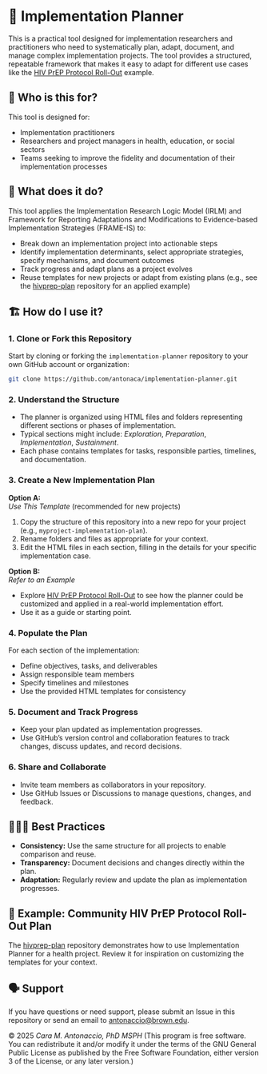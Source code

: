 # 🚀 **Implementation Planner**

This is a practical tool designed for implementation researchers and practitioners who need to systematically plan, adapt, document, and manage complex implementation projects. The tool provides a structured, repeatable framework that makes it easy to adapt for different use cases like the [HIV PrEP Protocol Roll-Out](https://antonaca.github.io/hivprep-plan) example.

## 👷 **Who is this for?**

This tool is designed for:
- Implementation practitioners
- Researchers and project managers in health, education, or social sectors
- Teams seeking to improve the fidelity and documentation of their implementation processes

## 🔧 **What does it do?**

This tool applies the Implementation Research Logic Model (IRLM) and Framework for Reporting Adaptations and Modifications to Evidence-based Implementation Strategies (FRAME-IS) to:
- Break down an implementation project into actionable steps
- Identify implementation determinants, select appropriate strategies, specify mechanisms, and document outcomes
- Track progress and adapt plans as a project evolves
- Reuse templates for new projects or adapt from existing plans (e.g., see the [hivprep-plan](https://github.com/antonaca/hivprep-plan) repository for an applied example)

## 🏗️ **How do I use it?**

### 1. Clone or Fork this Repository

Start by cloning or forking the `implementation-planner` repository to your own GitHub account or organization:

```bash
git clone https://github.com/antonaca/implementation-planner.git
```

### 2. Understand the Structure

- The planner is organized using HTML files and folders representing different sections or phases of implementation.
- Typical sections might include: _Exploration_, _Preparation_, _Implementation_, _Sustainment_.
- Each phase contains templates for tasks, responsible parties, timelines, and documentation.

### 3. Create a New Implementation Plan

**Option A:**  
_Use This Template_ (recommended for new projects)

1. Copy the structure of this repository into a new repo for your project (e.g., `myproject-implementation-plan`).
2. Rename folders and files as appropriate for your context.
3. Edit the HTML files in each section, filling in the details for your specific implementation case.

**Option B:**  
_Refer to an Example_

- Explore [HIV PrEP Protocol Roll-Out](https://antonaca.github.io/hivprep-plan) to see how the planner could be customized and applied in a real-world implementation effort.
- Use it as a guide or starting point.

### 4. Populate the Plan

For each section of the implementation:

- Define objectives, tasks, and deliverables
- Assign responsible team members
- Specify timelines and milestones
- Use the provided HTML templates for consistency

### 5. Document and Track Progress

- Keep your plan updated as implementation progresses.
- Use GitHub’s version control and collaboration features to track changes, discuss updates, and record decisions.

### 6. Share and Collaborate

- Invite team members as collaborators in your repository.
- Use GitHub Issues or Discussions to manage questions, changes, and feedback.

## 🧙🏻‍♀️ **Best Practices**

- **Consistency:** Use the same structure for all projects to enable comparison and reuse.
- **Transparency:** Document decisions and changes directly within the plan.
- **Adaptation:** Regularly review and update the plan as implementation progresses.

## 👀 **Example: Community HIV PrEP Protocol Roll-Out Plan**

The [hivprep-plan](https://antonaca.github.io/hivprep-plan) repository demonstrates how to use Implementation Planner for a health project. Review it for inspiration on customizing the templates for your context.

## 🗣️ **Support**

If you have questions or need support, please submit an Issue in this repository or send an email to [antonaccio@brown.edu](mailto:antonaccio@brown.edu).

©️ 2025 _Cara M. Antonaccio, PhD MSPH_ (This program is free software. You can redistribute it and/or modify it under the terms of the GNU General Public License as published by the Free Software Foundation, either version 3 of the License, or any later version.)
